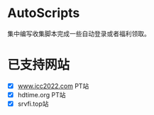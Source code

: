 # AutoScripts

集中编写收集脚本完成一些自动登录或者福利领取。

# 已支持网站

- [x] www.icc2022.com PT站
- [x] hdtime.org PT站
- [x] srvfi.top站